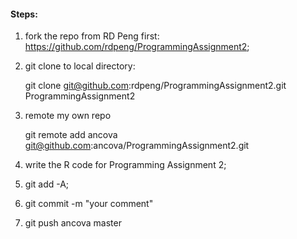 #### Steps:
1. fork the repo from RD Peng first: <https://github.com/rdpeng/ProgrammingAssignment2>;
2. git clone to local directory: 

    git clone git@github.com:rdpeng/ProgrammingAssignment2.git ProgrammingAssignment2
	
3. remote my own repo

    git remote add ancova git@github.com:ancova/ProgrammingAssignment2.git
	
4. write the R code for Programming Assignment 2;
5. git add -A;
6. git commit -m "your comment"
7. git push ancova master

	
	
